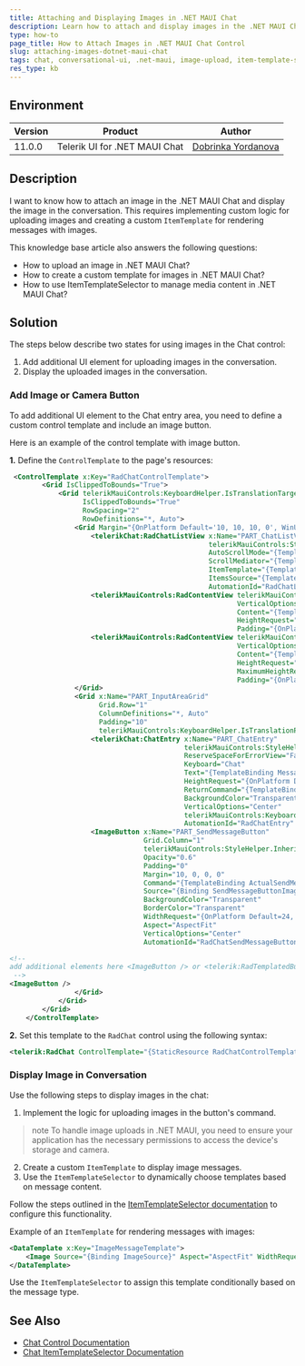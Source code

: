 ```yaml
---
title: Attaching and Displaying Images in .NET MAUI Chat
description: Learn how to attach and display images in the .NET MAUI Chat (Conversational UI) component using custom templates and logic.
type: how-to
page_title: How to Attach Images in .NET MAUI Chat Control
slug: attaching-images-dotnet-maui-chat
tags: chat, conversational-ui, .net-maui, image-upload, item-template-selector
res_type: kb
---
```


## Environment

| Version | Product | Author | 
| --- | --- | ---- | 
| 11.0.0 | Telerik UI for .NET MAUI Chat | [Dobrinka Yordanova](https://www.telerik.com/blogs/author/dobrinka-yordanova) | 

## Description

I want to know how to attach an image in the .NET MAUI Chat and display the image in the conversation. This requires implementing custom logic for uploading images and creating a custom `ItemTemplate` for rendering messages with images. 

This knowledge base article also answers the following questions:
- How to upload an image in .NET MAUI Chat?
- How to create a custom template for images in .NET MAUI Chat?
- How to use ItemTemplateSelector to manage media content in .NET MAUI Chat?

## Solution

The steps below describe two states for using images in the Chat control:
1. Add additional UI element for uploading images in the conversation.
2. Display the uploaded images in the conversation. 

### Add Image or Camera Button 

To add additional UI element to the Chat entry area, you need to define a custom control template and include an image button.

Here is an example of the control template with image button.

**1.** Define the `ControlTemplate` to the page's resources:

```xml
 <ControlTemplate x:Key="RadChatControlTemplate">
        <Grid IsClippedToBounds="True">
            <Grid telerikMauiControls:KeyboardHelper.IsTranslationTarget="True"
                  IsClippedToBounds="True"
                  RowSpacing="2"
                  RowDefinitions="*, Auto">
                <Grid Margin="{OnPlatform Default='10, 10, 10, 0', WinUI='0, 10, 0, 0', MacCatalyst='0, 10, 0, 0'}">
                    <telerikChat:RadChatListView x:Name="PART_ChatListView"
                                                 telerikMauiControls:StyleHelper.InheritedStyleClass="{TemplateBinding ActualStyleClass}"
                                                 AutoScrollMode="{TemplateBinding AutoScrollMode}"
                                                 ScrollMediator="{TemplateBinding ActualScrollMediator}"
                                                 ItemTemplate="{TemplateBinding ItemTemplateSelector}"
                                                 ItemsSource="{TemplateBinding Items}"
                                                 AutomationId="RadChatListView" />
                    <telerikMauiControls:RadContentView telerikMauiControls:StyleHelper.InheritedStyleClass="{TemplateBinding ActualStyleClass}"
                                                        VerticalOptions="End"
                                                        Content="{TemplateBinding TypingIndicator}"
                                                        HeightRequest="{TemplateBinding TypingIndicator.IsVisible, Converter={StaticResource ChatBoolToValueConverter}}"
                                                        Padding="{OnPlatform Default=0, WinUI='10, 0', MacCatalyst='12, 0'}" />
                    <telerikMauiControls:RadContentView telerikMauiControls:StyleHelper.InheritedStyleClass="{TemplateBinding ActualStyleClass}"
                                                        VerticalOptions="End"
                                                        Content="{TemplateBinding Picker}"
                                                        HeightRequest="{TemplateBinding Picker.IsVisible, Converter={StaticResource ChatBoolToValueConverter}}"
                                                        MaximumHeightRequest="{Binding Height, Source={x:Reference PART_ChatListView}}"
                                                        Padding="{OnPlatform Default=0, WinUI='10, 0', MacCatalyst='12, 0'}" />
                </Grid>
                <Grid x:Name="PART_InputAreaGrid"
                      Grid.Row="1"
                      ColumnDefinitions="*, Auto"
                      Padding="10"
                      telerikMauiControls:KeyboardHelper.IsTranslationPivot="True">
                    <telerikChat:ChatEntry x:Name="PART_ChatEntry"
                                           telerikMauiControls:StyleHelper.InheritedStyleClass="{TemplateBinding ActualStyleClass}"
                                           ReserveSpaceForErrorView="False"
                                           Keyboard="Chat"
                                           Text="{TemplateBinding Message, Mode=TwoWay}"
                                           HeightRequest="{OnPlatform Default=36, WinUI=32, MacCatalyst=28, Android=44}"
                                           ReturnCommand="{TemplateBinding ActualSendMessageCommand}"
                                           BackgroundColor="Transparent"
                                           VerticalOptions="Center"
                                           telerikMauiControls:KeyboardHelper.IsTranslationSource="True" 
                                           AutomationId="RadChatEntry" />
                    <ImageButton x:Name="PART_SendMessageButton"
                                 Grid.Column="1"
                                 telerikMauiControls:StyleHelper.InheritedStyleClass="{TemplateBinding ActualStyleClass}"
                                 Opacity="0.6"
                                 Padding="0"
                                 Margin="10, 0, 0, 0"
                                 Command="{TemplateBinding ActualSendMessageCommand}"
                                 Source="{Binding SendMessageButtonImage, Source={RelativeSource Mode=TemplatedParent}}"
                                 BackgroundColor="Transparent"
                                 BorderColor="Transparent"
                                 WidthRequest="{OnPlatform Default=24, WinUI=22}"
                                 Aspect="AspectFit"
                                 VerticalOptions="Center" 
                                 AutomationId="RadChatSendMessageButton" />

<!--
add additional elements here <ImageButton /> or <telerik:RadTemplatedButton />
 --> 
<ImageButton />
                </Grid>
            </Grid>
        </Grid>
    </ControlTemplate>
```

**2.** Set this template to the `RadChat` control using the following syntax:

```xml
<telerik:RadChat ControlTemplate="{StaticResource RadChatControlTemplate}" />
```

### Display Image in Conversation

Use the following steps to display images in the chat:

1. Implement the logic for uploading images in the button's command.
>note To handle image uploads in .NET MAUI, you need to ensure your application has the necessary permissions to access the device's storage and camera.

2. Create a custom `ItemTemplate` to display image messages.
3. Use the `ItemTemplateSelector` to dynamically choose templates based on message content.

Follow the steps outlined in the [ItemTemplateSelector documentation](https://docs.telerik.com/devtools/maui/controls/chat/item-template-selector) to configure this functionality.

Example of an `ItemTemplate` for rendering messages with images:

```xml
<DataTemplate x:Key="ImageMessageTemplate">
    <Image Source="{Binding ImageSource}" Aspect="AspectFit" WidthRequest="100" HeightRequest="100" />
</DataTemplate>
```

Use the `ItemTemplateSelector` to assign this template conditionally based on the message type.

## See Also

- [Chat Control Documentation](https://docs.telerik.com/devtools/maui/controls/chat/overview)
- [Chat ItemTemplateSelector Documentation](https://docs.telerik.com/devtools/maui/controls/chat/item-template-selector)
